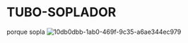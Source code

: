# TUBO-SOPLADOR
porque sopla
![10db0dbb-1ab0-469f-9c35-a6ae344ec979](https://user-images.githubusercontent.com/86745430/228400807-54b0b094-eece-4a65-8239-8dad27aa257c.gif)
